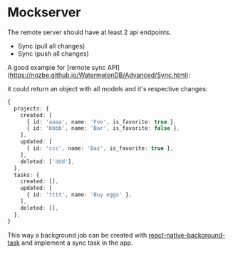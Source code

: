 # Mockserver

The remote server should have at least 2 api endpoints.

- Sync (pull all changes)  
- Sync (push all changes)

A good example for [remote sync API] (https://nozbe.github.io/WatermelonDB/Advanced/Sync.html): 

it could return an object with all models and it's respective changes:

```ts
{
  projects: {
    created: [
      { id: 'aaaa', name: 'Foo', is_favorite: true },
      { id: 'bbbb', name: 'Bar', is_favorite: false },
    ],
    updated: [
      { id: 'ccc', name: 'Baz', is_favorite: true },
    ],
    deleted: ['ddd'],
  },
  tasks: {
    created: [],
    updated: [
      { id: 'tttt', name: 'Buy eggs' },
    ],
    deleted: [],
  },  
}
```

This way a background job can be created with [react-native-background-task](https://www.npmjs.com/package/react-native-background-task) and implement a sync task in the app.
